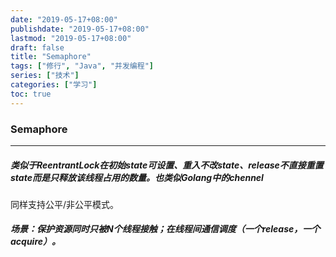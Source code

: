 ```yaml
---
date: "2019-05-17+08:00"
publishdate: "2019-05-17+08:00"
lastmod: "2019-05-17+08:00"
draft: false
title: "Semaphore"
tags: ["修行", "Java", "并发编程"]
series: ["技术"]
categories: ["学习"]
toc: true
---
```


### Semaphore

---

##### 类似于ReentrantLock在初始state可设置、重入不改state、release不直接重置state而是只释放该线程占用的数量。也类似Golang中的chennel

同样支持公平/非公平模式。

##### 场景：保护资源同时只被N个线程接触；在线程间通信调度（一个release，一个acquire）。
